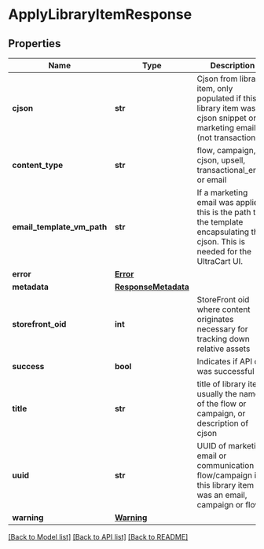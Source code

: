 # ApplyLibraryItemResponse

## Properties
Name | Type | Description | Notes
------------ | ------------- | ------------- | -------------
**cjson** | **str** | Cjson from library item, only populated if this library item was a cjson snippet or marketing email (not transactional) | [optional] 
**content_type** | **str** | flow, campaign, cjson, upsell, transactional_email or email | [optional] 
**email_template_vm_path** | **str** | If a marketing email was applied, this is the path to the template encapsulating the cjson.  This is needed for the UltraCart UI. | [optional] 
**error** | [**Error**](Error.md) |  | [optional] 
**metadata** | [**ResponseMetadata**](ResponseMetadata.md) |  | [optional] 
**storefront_oid** | **int** | StoreFront oid where content originates necessary for tracking down relative assets | [optional] 
**success** | **bool** | Indicates if API call was successful | [optional] 
**title** | **str** | title of library item, usually the name of the flow or campaign, or description of cjson | [optional] 
**uuid** | **str** | UUID of marketing email or communication flow/campaign if this library item was an email, campaign or flow | [optional] 
**warning** | [**Warning**](Warning.md) |  | [optional] 

[[Back to Model list]](../README.md#documentation-for-models) [[Back to API list]](../README.md#documentation-for-api-endpoints) [[Back to README]](../README.md)


